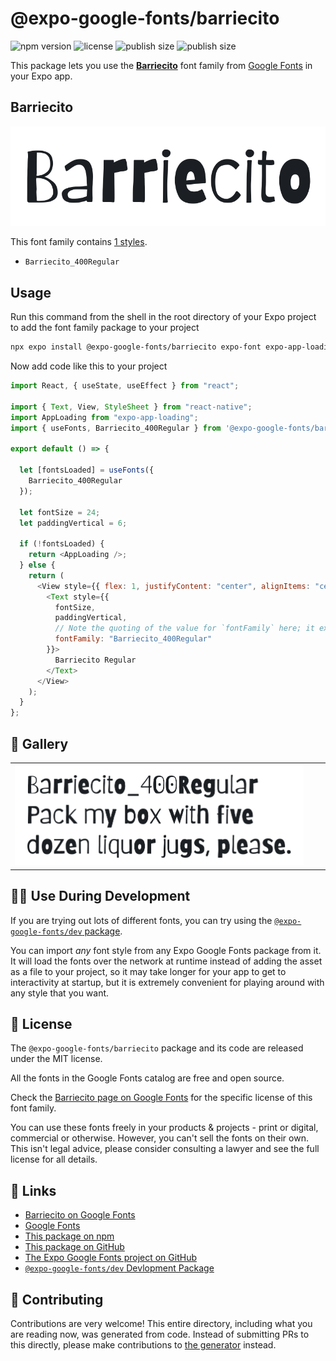 # @expo-google-fonts/barriecito

![npm version](https://flat.badgen.net/npm/v/@expo-google-fonts/barriecito)
![license](https://flat.badgen.net/github/license/expo/google-fonts)
![publish size](https://flat.badgen.net/packagephobia/install/@expo-google-fonts/barriecito)
![publish size](https://flat.badgen.net/packagephobia/publish/@expo-google-fonts/barriecito)

This package lets you use the [**Barriecito**](https://fonts.google.com/specimen/Barriecito) font family from [Google Fonts](https://fonts.google.com/) in your Expo app.

## Barriecito

![Barriecito](./font-family.png)

This font family contains [1 styles](#-gallery).

- `Barriecito_400Regular`

## Usage

Run this command from the shell in the root directory of your Expo project to add the font family package to your project

```sh
npx expo install @expo-google-fonts/barriecito expo-font expo-app-loading
```

Now add code like this to your project

```js
import React, { useState, useEffect } from "react";

import { Text, View, StyleSheet } from "react-native";
import AppLoading from "expo-app-loading";
import { useFonts, Barriecito_400Regular } from '@expo-google-fonts/barriecito';

export default () => {

  let [fontsLoaded] = useFonts({
    Barriecito_400Regular
  });

  let fontSize = 24;
  let paddingVertical = 6;

  if (!fontsLoaded) {
    return <AppLoading />;
  } else {
    return (
      <View style={{ flex: 1, justifyContent: "center", alignItems: "center" }}>
        <Text style={{
          fontSize,
          paddingVertical,
          // Note the quoting of the value for `fontFamily` here; it expects a string!
          fontFamily: "Barriecito_400Regular"
        }}>
          Barriecito Regular
        </Text>
      </View>
    );
  }
};
```

## 🔡 Gallery


||||
|-|-|-|
|![Barriecito_400Regular](./Barriecito_400Regular.ttf.png)||||


## 👩‍💻 Use During Development

If you are trying out lots of different fonts, you can try using the [`@expo-google-fonts/dev` package](https://github.com/expo/google-fonts/tree/master/font-packages/dev#readme).

You can import _any_ font style from any Expo Google Fonts package from it. It will load the fonts over the network at runtime instead of adding the asset as a file to your project, so it may take longer for your app to get to interactivity at startup, but it is extremely convenient for playing around with any style that you want.


## 📖 License

The `@expo-google-fonts/barriecito` package and its code are released under the MIT license.

All the fonts in the Google Fonts catalog are free and open source.

Check the [Barriecito page on Google Fonts](https://fonts.google.com/specimen/Barriecito) for the specific license of this font family.

You can use these fonts freely in your products & projects - print or digital, commercial or otherwise. However, you can't sell the fonts on their own. This isn't legal advice, please consider consulting a lawyer and see the full license for all details.

## 🔗 Links

- [Barriecito on Google Fonts](https://fonts.google.com/specimen/Barriecito)
- [Google Fonts](https://fonts.google.com/)
- [This package on npm](https://www.npmjs.com/package/@expo-google-fonts/barriecito)
- [This package on GitHub](https://github.com/expo/google-fonts/tree/master/font-packages/barriecito)
- [The Expo Google Fonts project on GitHub](https://github.com/expo/google-fonts)
- [`@expo-google-fonts/dev` Devlopment Package](https://github.com/expo/google-fonts/tree/master/font-packages/dev)

## 🤝 Contributing

Contributions are very welcome! This entire directory, including what you are reading now, was generated from code. Instead of submitting PRs to this directly, please make contributions to [the generator](https://github.com/expo/google-fonts/tree/master/packages/generator) instead.

